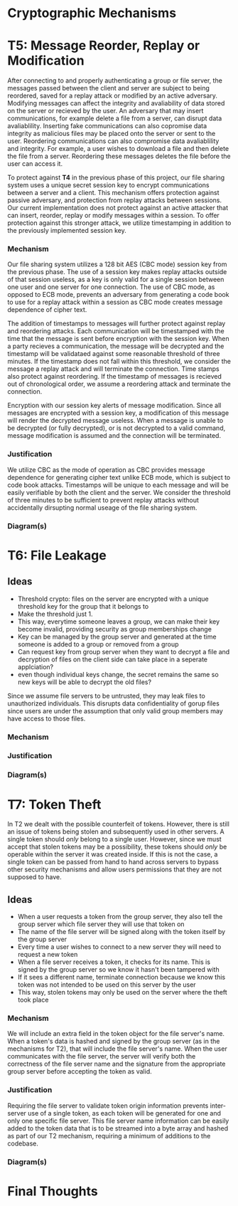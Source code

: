 # Cryptographic Mechanisms


# T5: Message Reorder, Replay or Modification
After connecting to and properly authenticating a group or file server, the messages passed between the client and server are subject to being reordered, saved for a replay attack or modified by an active adversary. Modifying messages can affect the integrity and avaliability of data stored on the server or recieved by the user. An adversary that may insert communications, for example delete a file from a server, can disrupt data avaliablility. Inserting fake communications can also copromise data integrity as malicious files may be placed onto the server or sent to the user. Reordering communications can also compromise data avaliablility and integrity. For example, a user wishes to download a file and then delete the file from a server. Reordering these messages deletes the file before the user can access it. 

To protect against **T4** in the previous phase of this project, our file sharing system uses a unique secret session key to encrypt communications between a server and a client. This mechanism offers protection against passive adversary, and protection from replay attacks between sessions. Our current implementation does not protect against an active attacker that can insert, reorder, replay or modify messages within a session. To offer protection against this stronger attack, we utilize timestamping in addition to the previously implemented session key.


### Mechanism
Our file sharing system utilizes a 128 bit AES (CBC mode) session key from the previous phase. The use of a session key makes replay attacks outside of that session useless, as a key is only valid for a single session between one user and one server for one connection. The use of CBC mode, as opposed to ECB mode, prevents an adversary from generating a code book to use for a replay attack within a session as CBC mode creates message dependence of cipher text.

The addition of timestamps to messages will further protect against replay and reordering attacks. Each communication will be timestamped with the time that the message is sent before encryption with the session key. When a party recieves a communication, the message will be decrypted and the timestamp will be validataed against some reasonable threshold of three minutes. If the timestamp does not fall within this threshold, we consider the message a replay attack and will terminate the connection. Time stamps also protect against reordering. If the timestamp of messages is recieved out of chronological order, we assume a reordering attack and terminate the connection. 

Encryption with our session key alerts of message modification. Since all messages are encrypted with a session key, a modification of this message will render the decrypted message useless. When a message is unable to be decrypted (or fully decrypted), or is not decrypted to a valid command, message modification is assumed and the connection will be terminated. 

### Justification
We utilize CBC as the mode of operation as CBC provides message dependence for generating cipher text unlike ECB mode, which is subject to code book attacks. Timestamps will be unique to each message and will be easily verifiable by both the client and the server. We consider the threshold of three minutes to be sufficient to prevent replay attacks without accidentally dirsupting normal useage of the file sharing system.

### Diagram(s)


# T6: File Leakage
## Ideas
* Threshold crypto: files on the server are encrypted with a unique threshold key for the group that it belongs to
* Make the threshold just 1.
* This way, everytime someone leaves a group, we can make their key become invalid, providing security as group memberships change
* Key can be managed by the group server and generated at the time someone is added to a group or removed from a group
* Can request key from group server when they want to decrypt a file and decryption of files on the client side can take place in a seperate applciation?
* even though individual keys change, the secret remains the same so new keys will be able to decrypt the old files?

Since we assume file servers to be untrusted, they may leak files to unauthorized individuals. This disrupts data confidentiality of gorup files since users are under the assumption that only valid group members may have access to those files. 

### Mechanism

### Justification

### Diagram(s)

# T7: Token Theft
In T2 we dealt with the possible counterfeit of tokens. However, there is still an issue of tokens being stolen and subsequently used in other servers. A single token should *only* belong to a single user. However, since we must accept that stolen tokens may be a possibility, these tokens should *only* be operable within the server it was created inside. If this is not the case, a single token can be passed from hand to hand across servers to bypass other security mechanisms and allow users permissions that they are not supposed to have. 

## Ideas
* When a user requests a token from the group server, they also tell the group server which file server they will use that token on
* The name of the file server will be signed along with the token itself by the group server 
* Every time a user wishes to connect to a new server they will need to request a new token
* When a file server receives a token, it checks for its name. This is signed by the group server so we know it hasn't been tampered with
* If it sees a different name, terminate connection because we know this token was not intended to be used on this server by the user 
* This way, stolen tokens may only be used on the server where the theft took place

### Mechanism
We will include an extra field in the token object for the file server's name. When a token's data is hashed and signed by the group server (as in the mechanisms for T2), that will include the file server's name. When the user communicates with the file server, the server will verify both the correctness of the file server name and the signature from the appropriate group server before accepting the token as valid. 

### Justification
Requiring the file server to validate token origin information prevents inter-server use of a single token, as each token will be generated for one and only one specific file server. This file server name information can be easily added to the token data that is to be streamed into a byte array and hashed as part of our T2 mechanism, requiring a minimum of additions to the codebase. 

### Diagram(s)


# Final Thoughts
